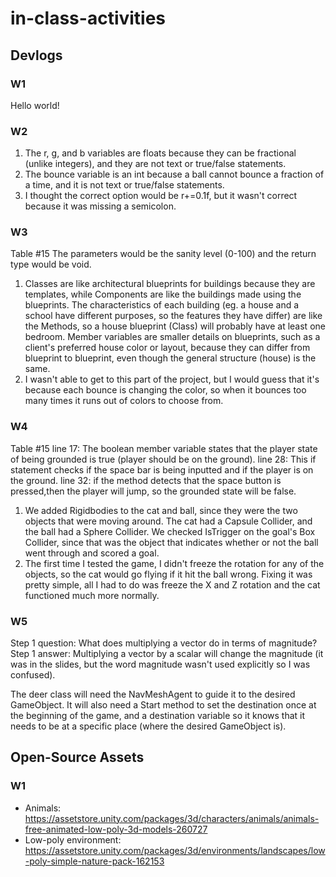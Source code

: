 # in-class-activities
## Devlogs
### W1
Hello world!
### W2
1. The r, g, and b variables are floats because they can be fractional (unlike integers), and they are not text or true/false statements.
2. The bounce variable is an int because a ball cannot bounce a fraction of a time, and it is not text or true/false statements. 
3. I thought the correct option would be r+=0.1f, but it wasn't correct because it was missing a semicolon.
### W3
Table #15
The parameters would be the sanity level (0-100) and the return type would be void. 
1. Classes are like architectural blueprints for buildings because they are templates, while Components are like the buildings made using the blueprints. The characteristics of each building (eg. a house and a school have different purposes, so the features they have differ) are like the Methods, so a house blueprint (Class) will probably have at least one bedroom. Member variables are smaller details on blueprints, such as a client's preferred house color or layout, because they can differ from blueprint to blueprint, even though the general structure (house) is the same.
2. I wasn't able to get to this part of the project, but I would guess that it's because each bounce is changing the color, so when it bounces too many times it runs out of colors to choose from.  
### W4
Table #15
line 17: The boolean member variable states that the player state of being grounded is true (player should be on the ground).
line 28: This if statement checks if the space bar is being inputted and if the player is on the ground.
line 32: if the method detects that the space button is pressed,then the player will jump, so the grounded state will be false.
1. We added Rigidbodies to the cat and ball, since they were the two objects that were moving around. The cat had a Capsule Collider, and the ball had a Sphere Collider. We checked IsTrigger on the goal's Box Collider, since that was the object that indicates whether or not the ball went through and scored a goal.
2. The first time I tested the game, I didn't freeze the rotation for any of the objects, so the cat would go flying if it hit the ball wrong. Fixing it was pretty simple, all I had to do was freeze the X and Z rotation and the cat functioned much more normally. 
### W5
Step 1 question: What does multiplying a vector do in terms of magnitude?
Step 1 answer: Multiplying a vector by a scalar will change the magnitude (it was in the slides, but the word magnitude wasn't used explicitly so I was confused).

The deer class will need the NavMeshAgent to guide it to the desired GameObject. It will also need a Start method to set the destination once at the beginning of the game, and a destination variable so it knows that it needs to be at a specific place (where the desired GameObject is). 

## Open-Source Assets
### W1
- Animals: https://assetstore.unity.com/packages/3d/characters/animals/animals-free-animated-low-poly-3d-models-260727 
- Low-poly environment: https://assetstore.unity.com/packages/3d/environments/landscapes/low-poly-simple-nature-pack-162153 